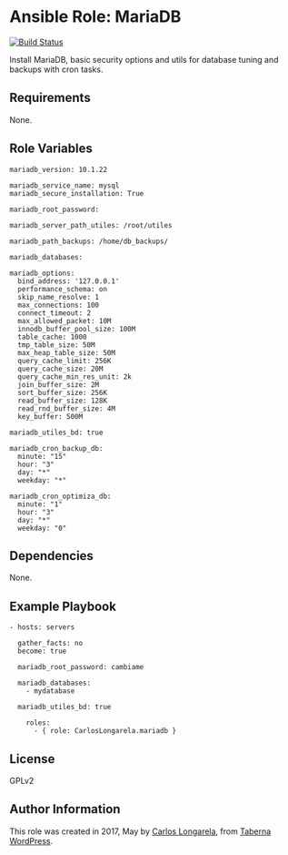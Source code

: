 Ansible Role: MariaDB
=========

[![Build Status](https://travis-ci.org/CarlosLongarela/ansible-role-mariadb.svg?branch=master)](https://travis-ci.org/CarlosLongarela/ansible-role-mariadb)

Install MariaDB, basic security options and utils for database tuning and backups with cron tasks.

Requirements
------------

None.

Role Variables
--------------

    mariadb_version: 10.1.22

    mariadb_service_name: mysql
    mariadb_secure_installation: True

    mariadb_root_password:

    mariadb_server_path_utiles: /root/utiles

    mariadb_path_backups: /home/db_backups/

    mariadb_databases:

    mariadb_options:
      bind_address: '127.0.0.1'
      performance_schema: on
      skip_name_resolve: 1
      max_connections: 100
      connect_timeout: 2
      max_allowed_packet: 10M
      innodb_buffer_pool_size: 100M
      table_cache: 1000
      tmp_table_size: 50M
      max_heap_table_size: 50M
      query_cache_limit: 256K
      query_cache_size: 20M
      query_cache_min_res_unit: 2k
      join_buffer_size: 2M
      sort_buffer_size: 256K
      read_buffer_size: 128K
      read_rnd_buffer_size: 4M
      key_buffer: 500M

    mariadb_utiles_bd: true

    mariadb_cron_backup_db:
      minute: "15"
      hour: "3"
      day: "*"
      weekday: "*"

    mariadb_cron_optimiza_db:
      minute: "1"
      hour: "3"
      day: "*"
      weekday: "0"


Dependencies
------------

None.

Example Playbook
----------------

    - hosts: servers

      gather_facts: no
      become: true

      mariadb_root_password: cambiame

      mariadb_databases:
        - mydatabase

      mariadb_utiles_bd: true

        roles:
          - { role: CarlosLongarela.mariadb }

License
-------

GPLv2

Author Information
------------------

This role was created in 2017, May by [Carlos Longarela](mailto:carlos@longarela.eu), from [Taberna WordPress](https://tabernawp.com/).
